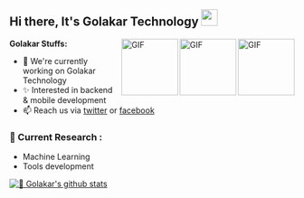 ## Hi there, It's Golakar Technology <img src="https://github.com/TheDudeThatCode/TheDudeThatCode/blob/master/Assets/Hi.gif" width="29px">

<img align="right" alt="GIF" height="100px" src="https://i.giphy.com/media/LMt9638dO8dftAjtco/200.webp" />
<img align="right" alt="GIF" height="100px" src="https://miro.medium.com/max/1062/1*UOcMh43IDlvj6_cXkETQ4Q.gif" />
<img align="right" alt="GIF" height="100px" src="https://media3.giphy.com/media/ln7z2eWriiQAllfVcn/200w.webp" />

**Golakar Stuffs:**
- 🔭 We're currently working on Golakar Technology
- ✨ Interested in backend & mobile development
- 📫 Reach us via [twitter](https://twitter.com/golakarbd) or [facebook](https://www.facebook.com/golakarbd/)

### 🌱 Current Research :   
- Machine Learning 
- Tools development

[![🦉 Golakar's github stats](https://github-readme-stats.vercel.app/api?username=golakar&show_icons=true)](https://github.com/golakar)
